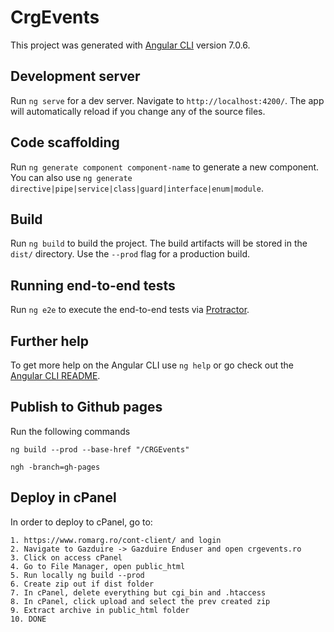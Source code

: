 # CrgEvents

This project was generated with [Angular CLI](https://github.com/angular/angular-cli) version 7.0.6.

## Development server

Run `ng serve` for a dev server. Navigate to `http://localhost:4200/`. The app will automatically reload if you change any of the source files.

## Code scaffolding

Run `ng generate component component-name` to generate a new component. You can also use `ng generate directive|pipe|service|class|guard|interface|enum|module`.

## Build

Run `ng build` to build the project. The build artifacts will be stored in the `dist/` directory. Use the `--prod` flag for a production build.

## Running end-to-end tests

Run `ng e2e` to execute the end-to-end tests via [Protractor](http://www.protractortest.org/).

## Further help

To get more help on the Angular CLI use `ng help` or go check out the [Angular CLI README](https://github.com/angular/angular-cli/blob/master/README.md).

## Publish to Github pages
Run the following commands

 `ng build --prod --base-href "/CRGEvents"`
 
 `ngh -branch=gh-pages`
 
## Deploy in cPanel

In order to deploy to cPanel, go to:
    
    1. https://www.romarg.ro/cont-client/ and login
    2. Navigate to Gazduire -> Gazduire Enduser and open crgevents.ro
    3. Click on access cPanel
    4. Go to File Manager, open public_html
    5. Run locally ng build --prod
    6. Create zip out if dist folder
    7. In cPanel, delete everything but cgi_bin and .htaccess
    8. In cPanel, click upload and select the prev created zip
    9. Extract archive in public_html folder
    10. DONE
